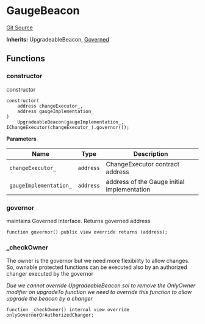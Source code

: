# GaugeBeacon

[Git Source](https://github.com/rsksmart/builder-incentives-sc/blob/6aef6a8f9d7ab7f0c9567c171bff92d4308d9ae5/src/gauge/GaugeBeacon.sol)

**Inherits:** UpgradeableBeacon, [Governed](/src/governance/Governed.sol/abstract.Governed.md)

## Functions

### constructor

constructor

```solidity
constructor(
    address changeExecutor_,
    address gaugeImplementation_
)
    UpgradeableBeacon(gaugeImplementation_, IChangeExecutor(changeExecutor_).governor());
```

**Parameters**

| Name                   | Type      | Description                                 |
| ---------------------- | --------- | ------------------------------------------- |
| `changeExecutor_`      | `address` | ChangeExecutor contract address             |
| `gaugeImplementation_` | `address` | address of the Gauge initial implementation |

### governor

maintains Governed interface. Returns governed address

```solidity
function governor() public view override returns (address);
```

### \_checkOwner

The owner is the governor but we need more flexibility to allow changes. So, ownable protected functions can be executed
also by an authorized changer executed by the governor

_Due we cannot override UpgradeableBeacon.sol to remove the OnlyOwner modifier on upgradeTo function we need to override
this function to allow upgrade the beacon by a changer_

```solidity
function _checkOwner() internal view override onlyGovernorOrAuthorizedChanger;
```
